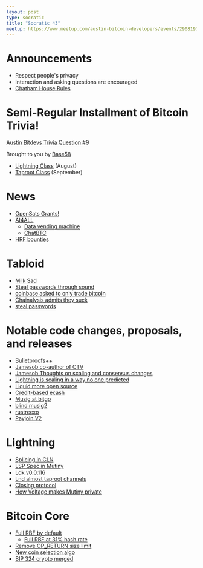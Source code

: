 ```yaml
---
layout: post
type: socratic
title: "Socratic 43"
meetup: https://www.meetup.com/austin-bitcoin-developers/events/290819753/
---
```


# Announcements

- Respect people's privacy
- Interaction and asking questions are encouraged
- [Chatham House Rules](https://www.chathamhouse.org/about-us/chatham-house-rule)

# Semi-Regular Installment of Bitcoin Trivia!

[Austin Bitdevs Trivia Question #9](https://twitter.com/base58btc/status/1692320146600194072)

Brought to you by [Base58](https://base58.school/)

- [Lightning Class](https://base58.school/classes/lightning-bolts) (August)
- [Taproot Class](https://base58.school/classes/taproot) (September)

# News

- [OpenSats Grants!](https://opensats.org/blog/bitcoin-and-nostr-grants-august-2023)
- [AI4ALL](https://www.nobsbitcoin.com/ai4all-hackathon-2023/)
    - [Data vending machine](https://github.com/nostr-protocol/nips/blob/vending-machine/90.md)
    - [ChatBTC](https://chat.bitcoinsearch.xyz/)
- [HRF bounties](https://hrfbounties.org/)

# Tabloid

- [Milk Sad](https://milksad.info/)
- [Steal passwords through sound](https://www.bleepingcomputer.com/news/security/new-acoustic-attack-steals-data-from-keystrokes-with-95-percent-accuracy/)
- [coinbase asked to only trade bitcoin](https://www.ft.com/content/1f873dd5-df8f-4cfc-bb21-ef83ed11fb4d)
- [Chainalysis admits they suck](https://www.coindesk.com/consensus-magazine/2023/07/24/chainalysis-investigations-lead-is-unaware-of-scientific-evidence-the-surveillance-software-works/)
- [steal passwords](https://www.bleepingcomputer.com/news/security/new-acoustic-attack-steals-data-from-keystrokes-with-95-percent-accuracy/)

# Notable code changes, proposals, and releases

- [Bulletproofs++](https://blog.blockstream.com/bulletproofs-a-step-towards-fully-anonymous-transactions-with-multiple-asset-types/)
- [Jamesob co-author of CTV](https://github.com/bitcoin/bips/pull/1482)
- [Jamesob Thoughts on scaling and consensus changes](https://delvingbitcoin.org/t/thoughts-on-scaling-and-consensus-changes-2023/32)
- [Lightning is scaling in a way no one predicted](https://blog.bitfinex.com/education/is-lightning-scaling-bitcoin-in-a-way-nobody-predicted/)
- [Liquid more open source](https://blog.liquid.net/expanding-transparency-the-liquid-networks-functionary-code-is-now-open-source/)
- [Credit-based ecash](https://gist.github.com/moonsettler/42b588fa97a1da3ac0adea0dd16dadf2)
- [Musig at bitgo](https://blog.bitgo.com/save-fees-with-musig2-at-bitgo-3248d690f573)
- [blind musig2](https://lists.linuxfoundation.org/pipermail/bitcoin-dev/2023-July/021792.html)
- [rustreexo](https://github.com/mit-dci/rustreexo/releases)
- [Payjoin V2](https://lists.linuxfoundation.org/pipermail/bitcoin-dev/2023-August/021868.html)

# Lightning

- [Splicing in CLN](https://github.com/ElementsProject/lightning/pull/6253)
- [LSP Spec in Mutiny](https://github.com/MutinyWallet/mutiny-node/pull/718)
- [Ldk v0.0.116](https://github.com/lightningdevkit/rust-lightning/releases/tag/v0.0.116)
- [Lnd almost taproot channels](https://github.com/orgs/lightningnetwork/projects/4/views/1?query=is%3Aopen+sort%3Aupdated-desc)
- [Closing protocol](https://lists.linuxfoundation.org/pipermail/lightning-dev/2023-July/004013.html)
- [How Voltage makes Mutiny private](https://blog.mutinywallet.com/enhanced-lightning-privacy-for-mutiny-users/)

# Bitcoin Core

- [Full RBF by default](https://github.com/bitcoin/bitcoin/pull/28132)
    - [Full RBF at 31% hash rate](https://lists.linuxfoundation.org/pipermail/bitcoin-dev/2023-August/021890.html)
- [Remove OP_RETURN size limit](https://github.com/bitcoin/bitcoin/pull/28130)
- [New coin selection algo](https://github.com/bitcoin/bitcoin/pull/27877)
- [BIP 324 crypto merged](https://github.com/bitcoin/bitcoin/pull/28008)
